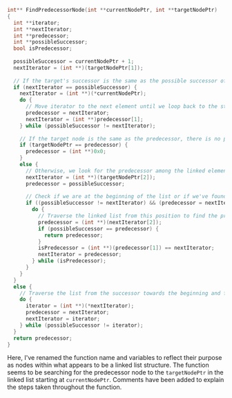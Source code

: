```c
int** FindPredecessorNode(int **currentNodePtr, int **targetNodePtr)
{
  int **iterator;
  int **nextIterator;
  int **predecessor;
  int **possibleSuccessor;
  bool isPredecessor;
  
  possibleSuccessor = currentNodePtr + 1;
  nextIterator = (int **)(targetNodePtr[1]);
  
  // If the target's successor is the same as the possible successor of the current node
  if (nextIterator == possibleSuccessor) {
    nextIterator = (int **)(*currentNodePtr);
    do {
      // Move iterator to the next element until we loop back to the starting node
      predecessor = nextIterator;
      nextIterator = (int **)predecessor[1];
    } while (possibleSuccessor != nextIterator);
    
    // If the target node is the same as the predecessor, there is no predecessor
    if (targetNodePtr == predecessor) {
      predecessor = (int **)0x0;
    }
    else {
      // Otherwise, we look for the predecessor among the linked elements before the possible successor
      nextIterator = (int **)(targetNodePtr[2]);
      predecessor = possibleSuccessor;
      
      // Check if we are at the beginning of the list or if we've found the predecessor
      if ((possibleSuccessor != nextIterator) && (predecessor = nextIterator, targetNodePtr == (int **)(nextIterator[1]))) {
        do {
          // Traverse the linked list from this position to find the predecessor
          predecessor = (int **)(nextIterator[2]);
          if (possibleSuccessor == predecessor) {
            return predecessor;
          }
          isPredecessor = (int **)(predecessor[1]) == nextIterator;
          nextIterator = predecessor;
        } while (isPredecessor);
      }
    }
  }
  else {
    // Traverse the list from the successor towards the beginning and find the predecessor
    do {
      iterator = (int **)(*nextIterator);
      predecessor = nextIterator;
      nextIterator = iterator;
    } while (possibleSuccessor != iterator);
  }
  return predecessor;
}
```

Here, I've renamed the function name and variables to reflect their purpose as nodes within what appears to be a linked list structure. The function seems to be searching for the predecessor node to the `targetNodePtr` in the linked list starting at `currentNodePtr`. Comments have been added to explain the steps taken throughout the function.